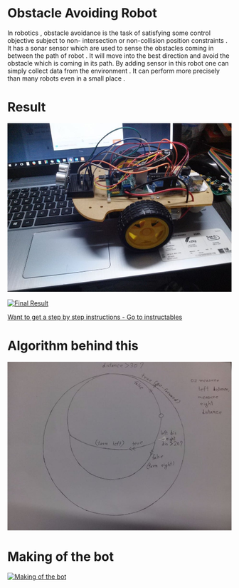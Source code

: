# Obstacle Avoiding Robot
In robotics , obstacle avoidance is the task of satisfying some control objective subject to non- intersection or non-collision position constraints . It has a sonar sensor which are used to sense the obstacles coming in between the path of robot . It will move into the best direction and avoid the obstacle which is coming in its path. By adding sensor in this robot one can simply collect data from the environment .
It can perform more precisely than many robots even in a small place .



# Result 
![Result](https://github.com/maifeeulasad/obstacle_avoiding_robot/blob/master/pics/result.jpg)

[![Final Result](https://img.youtube.com/vi/Lzxz-XSpYek/0.jpg)](https://www.youtube.com/watch?v=Lzxz-XSpYek)


[Want to get a step by step instructions - Go to instructables](https://www.instructables.com/id/Obstacleavoidingrobot/)


# Algorithm behind this
![Algorithm behind this](https://github.com/maifeeulasad/obstacle_avoiding_robot/blob/master/pics/algo.jpg)


# Making of the bot
[![Making of the bot](https://img.youtube.com/vi/lanhDp3SmKM/0.jpg)](https://www.youtube.com/watch?v=lanhDp3SmKM)
